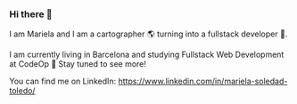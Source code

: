 ### Hi there 👋

I am Mariela and I am a cartographer :earth_americas: turning into a fullstack developer :dragon_face:.

I am currently living in Barcelona and studying Fullstack Web Development at CodeOp :rocket: Stay tuned to see more!

You can find me on LinkedIn: https://www.linkedin.com/in/mariela-soledad-toledo/



<!--
**msdrucila/msdrucila** is a ✨ _special_ ✨ repository because its `README.md` (this file) appears on your GitHub profile.

Here are some ideas to get you started:

- 🔭 I’m currently working on ...
- 🌱 I’m currently learning ...
- 👯 I’m looking to collaborate on ...
- 🤔 I’m looking for help with ...
- 💬 Ask me about ...
- 📫 How to reach me: ...
- 😄 Pronouns: ...
- ⚡ Fun fact: ...
-->

